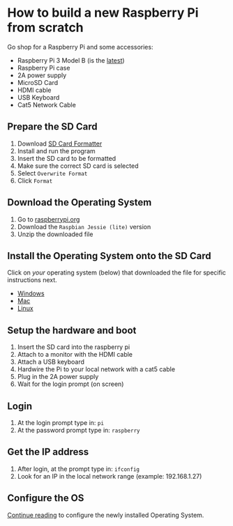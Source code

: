 # How to build a new Raspberry Pi from scratch
Go shop for a Raspberry Pi and some accessories:

* Raspberry Pi 3 Model B (is the [latest](https://www.raspberrypi.org/products/raspberry-pi-3-model-b/))
* Raspberry Pi case
* 2A power supply
* MicroSD Card
* HDMI cable
* USB Keyboard
* Cat5 Network Cable

## Prepare the SD Card
1. Download [SD Card Formatter](https://www.sdcard.org/downloads/formatter_4/)
1. Install and run the program
1. Insert the SD card to be formatted
1. Make sure the correct SD card is selected
1. Select `Overwrite Format`
1. Click `Format`

## Download the Operating System
1. Go to [raspberrypi.org](https://www.raspberrypi.org/downloads/raspbian/)
1. Download the `Raspbian Jessie (lite)` version
1. Unzip the downloaded file

## Install the Operating System onto the SD Card
Click on _your_ operating system (below) that downloaded the file for specific instructions next.

* [Windows](https://www.raspberrypi.org/documentation/installation/installing-images/windows.md)
* [Mac](https://www.raspberrypi.org/documentation/installation/installing-images/mac.md)
* [Linux](https://www.raspberrypi.org/documentation/installation/installing-images/linux.md)

## Setup the hardware and boot
1. Insert the SD card into the raspberry pi
1. Attach to a monitor with the HDMI cable
1. Attach a USB keyboard
1. Hardwire the Pi to your local network with a cat5 cable
1. Plug in the 2A power supply
1. Wait for the login prompt (on screen)

## Login
1. At the login prompt type in: `pi`
1. At the password prompt type in: `raspberry`

## Get the IP address
1. After login, at the prompt type in: `ifconfig`
1. Look for an IP in the local network range (example: 192.168.1.27)

## Configure the OS
[Continue reading](DEVOPS.md) to configure the newly installed Operating System.